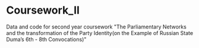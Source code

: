 # Coursework_II
Data and code for second year coursework "The Parliamentary Networks and the transformation of the Party Identity(on the Example of Russian State Duma’s 6th - 8th Convocations)"
